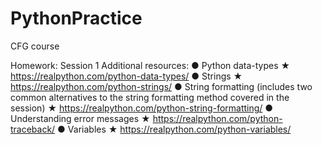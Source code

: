 # PythonPractice
CFG course

Homework: Session 1
Additional resources:
● Python data-types ★ https://realpython.com/python-data-types/
● Strings ★ https://realpython.com/python-strings/
● String formatting (includes two common alternatives to the string formatting method
covered in the session) ★ https://realpython.com/python-string-formatting/
● Understanding error messages ★ https://realpython.com/python-traceback/
● Variables ★ https://realpython.com/python-variables/
